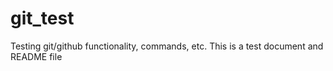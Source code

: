 # git_test

Testing git/github functionality, commands, etc.
This is a test document and README file
